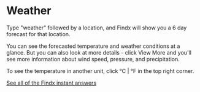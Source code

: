 # Weather

Type "weather" followed by a location, and Findx will show you a 6 day forecast for that location.

You can see the forecasted temperature and weather conditions at a glance. But you can also look at more details - click View More and you'll see more information about wind speed, pressure, and precipitation.

To see the temperature in another unit, click °C | °F in the top right corner.

[See all of the Findx instant answers](/en/instantanswers)